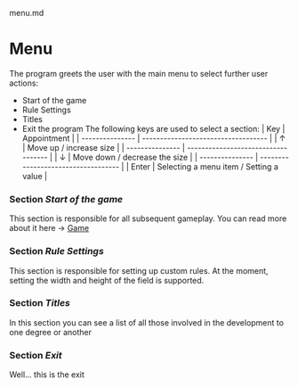 menu.md
# Menu
The program greets the user with the main menu to select further user actions:
+ Start of the game
+ Rule Settings
+ Titles
+ Exit the program
  The following keys are used to select a section:
  | Key | Appointment |
  | --------------- | ----------------------------------- |
  | ↑ | Move up / increase size |
  | --------------- | ----------------------------------- |
  | ↓ | Move down / decrease the size |
  | --------------- | ----------------------------------- |
  | Enter | Selecting a menu item / Setting a value |

### Section *Start of the game*
This section is responsible for all subsequent gameplay. You can read more about it here -> [Game](docs/game.md)

### Section *Rule Settings*
This section is responsible for setting up custom rules. At the moment, setting the width and height of the field is supported.

### Section *Titles*
In this section you can see a list of all those involved in the development to one degree or another

### Section *Exit*
Well... this is the exit